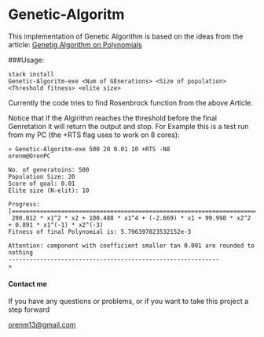 # Genetic-Algoritm

This implementation of Genetic Algorithm is based on the ideas from the article:
[Genetig Algorithm on Polynomials](https://www.researchgate.net/publication/269132907_Optimal_Polynomial_Regression_Models_by_using_a_Genetic_Algorithm)

###Usage:

```
stack install
Genetic-Algoritm-exe <Num of GEnerations> <Size of population> <Threshold fitness> <elite size>
```
Currently the code tries to find Rosenbrock function from the above Article.

Notice that if the Algirithm reaches the threshold before the final Genretation it will return the output and stop. For Example this is a test run from my PC (the +RTS flag uses to work on 8 cores):

```
» Genetic-Algoritm-exe 500 20 0.01 10 +RTS -N8                                                                                             orenm@OrenPC

No. of generatoins: 500
Population Size: 20
Score of goal: 0.01
Elite size (N-elit): 10

Progress:
[===================================================================================================================>.............................................................................................]
 200.012 * x1^2 * x2 + 100.488 * x1^4 + (-2.669) * x1 + 99.998 * x2^2 + 0.891 * x1^(-1) * x2^(-3)
Fitness of final Polynomial is: 5.796397023532152e-3

Attention: component with coefficient smaller tan 0.001 are rounded to nothing
------------------------------------------------------------
» 
```

#### Contact me
If you have any questions or problems, or if you want to take this project a step forward

orenm13@gmail.com
